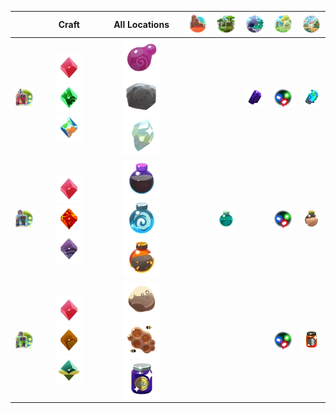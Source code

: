 |  | Craft | All Locations | ![](Images/Locations/The_Dry_Reef.webp) | ![](Images/Locations/The_Moss_Blanket.webp) | ![](Images/Locations/Indigo_Quarry.webp) | ![](Images/Locations/The_Ancient_Ruins.webp) | ![](Images/Locations/The_Glass_Desert.webp) |
| :---: | :---: | :---: | :---: | :---: | :---: | :---: | :---: |
| ![](Images/Extractors/MasterDrill.webp) | ![All](Images/Plorts/PlortPINK.webp) ![All](Images/Plorts/PlortRAD.webp) ![All](Images/Plorts/PlortMOSAIC.webp) | ![All](Images/Resources/Jellystone.webp) ![All](Images/Resources/SlimeFossil.webp) ![All](Images/Resources/StrangeDiamond.webp) |  |  | ![](Images/Resources/Indigonium.webp) | ![](Images/Resources/Echoes.webp) | ![](Images/Resources/Glass_Shard.webp) |
| ![](Images/Extractors/MasterPump.webp) | ![All](Images/Plorts/PlortPINK.webp) ![All](Images/Plorts/PlortBOOM.webp) ![All](Images/Plorts/PlortDERVISH.webp) | ![All](Images/Resources/PrimordyOil.webp) ![All](Images/Resources/SpiralSteam.webp) ![All](Images/Resources/LavaDust.webp) |  | ![](Images/Resources/DeepBrine.webp) |  | ![](Images/Resources/Echoes.webp) | ![](Images/Resources/Silky_Sand.webp) |
| ![](Images/Extractors/MasterApiary.webp) | ![All](Images/Plorts/PlortPINK.webp) ![All](Images/Plorts/PlortHONEY.webp) ![All](Images/Plorts/PlortTANGLE.webp) | ![All](Images/Resources/BuzzWax.webp) ![All](Images/Resources/Hexacomb.webp) ![All](Images/Resources/RoyalJelly.webp) |  |  |  | ![](Images/Resources/Echoes.webp) | ![](Images/Resources/Pepper_Jam.webp) |



